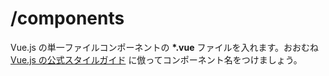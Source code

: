 # /components

Vue.js の単一ファイルコンポーネントの **\*.vue** ファイルを入れます。おおむね [Vue.js の公式スタイルガイド](https://jp.vuejs.org/v2/style-guide/index.html) に倣ってコンポーネント名をつけましょう。
